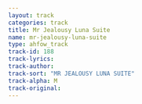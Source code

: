 ```yaml
---
layout: track
categories: track
title: Mr Jealousy Luna Suite
name: mr-jealousy-luna-suite
type: ahfow_track
track-id: 188
track-lyrics: 
track-author: 
track-sort: "MR JEALOUSY LUNA SUITE"
track-alpha: M
track-original: 
---
```

